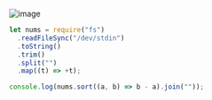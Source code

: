 ![image](https://github.com/ssc9811/algorithm/assets/39263149/9a015be2-cb39-41cc-b707-721b676c72bd)

```javascript
let nums = require("fs")
  .readFileSync("/dev/stdin")
  .toString()
  .trim()
  .split("")
  .map((t) => +t);

console.log(nums.sort((a, b) => b - a).join(""));
```
